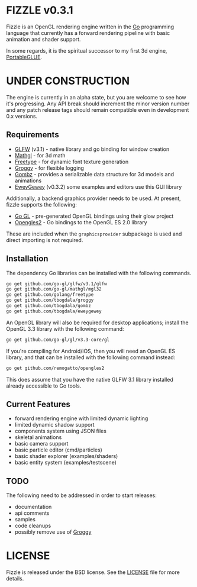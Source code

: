 FIZZLE v0.3.1
=============

Fizzle is an OpenGL rendering engine written in the [Go][golang] programming language
that currently has a forward rendering pipeline with basic animation and shader support.

In some regards, it is the spiritual successor to my first 3d engine, [PortableGLUE][pg].


UNDER CONSTRUCTION
==================

The engine is currently in an alpha state, but you are welcome to see how
it's progressing.  Any API break should increment the minor version number and
any patch release tags should remain compatible even in development 0.x versions.


Requirements
------------

* [GLFW][glfw-go] (v3.1) - native library and go binding for window creation
* [Mathgl][mgl] - for 3d math
* [Freetype][ftgo] - for dynamic font texture generation
* [Groggy][groggy] - for flexible logging
* [Gombz][gombz] - provides a serializable data structure for 3d models and animations
* [EweyGewey][ewey] (v0.3.2) some examples and editors use this GUI library

Additionally, a backend graphics provider needs to be used. At present, fizzle
supports the following:

* [Go GL][go-gl] - pre-generated OpenGL bindings using their glow project
* [Opengles2][opengles2] - Go bindings to the OpenGL ES 2.0 library

These are included when the `graphicsprovider` subpackage is used and direct
importing is not required.

Installation
------------

The dependency Go libraries can be installed with the following commands.

```bash
go get github.com/go-gl/glfw/v3.1/glfw
go get github.com/go-gl/mathgl/mgl32
go get github.com/golang/freetype
go get github.com/tbogdala/groggy
go get github.com/tbogdala/gombz
go get github.com/tbogdala/eweygewey
```

An OpenGL library will also be required for desktop applications; install
the OpenGL 3.3 library with the following command:

```bash
go get github.com/go-gl/gl/v3.3-core/gl
```

If you're compiling for Android/iOS, then you will need an OpenGL ES library,
and that can be installed with the following command instead:

```bash
go get github.com/remogatto/opengles2
```

This does assume that you have the native GLFW 3.1 library installed already
accessible to Go tools.

Current Features
----------------

* forward rendering engine with limited dynamic lighting
* limited dynamic shadow support
* components system using JSON files
* skeletal animations
* basic camera support
* basic particle editor (cmd/particles)
* basic shader explorer (examples/shaders)
* basic entity system (examples/testscene)


TODO
----

The following need to be addressed in order to start releases:

* documentation
* api comments
* samples
* code cleanups
* possibly remove use of [Groggy][groggy]


LICENSE
=======

Fizzle is released under the BSD license. See the [LICENSE][license-link] file for more details.


[golang]: https://golang.org/
[groggy]: https://github.com/tbogdala/groggy
[gombz]: https://github.com/tbogdala/gombz
[pg]: https://bitbucket.org/tbogdala/portableglue
[glfw-go]: https://github.com/go-gl/glfw
[go-gl]: https://github.com/go-gl/glow
[opengles2]: https://github.com/remogatto/opengles2
[mgl]: https://github.com/go-gl/mathgl
[ftgo]: https://github.com/golang/freetype
[ewey]: https://github.com/tbogdala/eweygewey
[license-link]: https://raw.githubusercontent.com/tbogdala/fizzle/master/LICENSE
